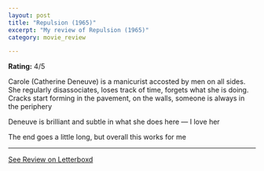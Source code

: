 ```yaml
---
layout: post
title: "Repulsion (1965)"
excerpt: "My review of Repulsion (1965)"
category: movie_review

---
```


**Rating:** 4/5

Carole (Catherine Deneuve) is a manicurist accosted by men on all sides. She regularly disassociates, loses track of time, forgets what she is doing. Cracks start forming in the pavement, on the walls, someone is always in the periphery

Deneuve is brilliant and subtle in what she does here — I love her

The end goes a little long, but overall this works for me

<hr>

[See Review on Letterboxd](https://boxd.it/4nVAkT)
